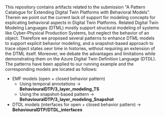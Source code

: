 This repository contains artifacts related to the submission "A Pattern Catalogue for Extending Digital Twin
Platforms with Behavioral Models". Therein we point out the current lack of support for modeling concepts for explicating behavioral aspects in Digital Twin Platforms. Related Digital Twin Modeling Languages (DTML) mostly support structural modeling of systems like Cyber-Physical Production Systems, but neglect the behavior of an object. Therefore we proposed several patterns to enhance DTML models to support explicit behavior modeling, and a snapshot-based approach to trace object states oevr time in histories, without requiring an extension of the DTML itself. Moreover, we debate the advantages and limitations while demonstrating them on the Azure Digital Twin Definition Language (DTDL). The patterns have been applied to our running example and the corresponding models are located as follows:

- EMF models (open + closed behavior pattern)
  - Using temporal annotations -> **BehaviouralDTP/3_layer_modeling_TS**
  - Using the snapshot-based pattern -> **BehaviouralDTP/3_layer_modeling_Snapshot**
- DTDL models (interfaces for open + closed behavior pattern) -> **BehaviouralDTP/DTDL_interfaces**
